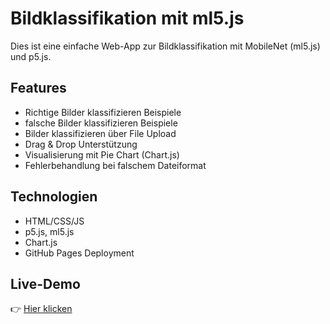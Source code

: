 # Bildklassifikation mit ml5.js

Dies ist eine einfache Web-App zur Bildklassifikation mit MobileNet (ml5.js) und p5.js.

## Features
- Richtige Bilder klassifizieren Beispiele
- falsche Bilder klassifizieren Beispiele
- Bilder klassifizieren über File Upload
- Drag & Drop Unterstützung
- Visualisierung mit Pie Chart (Chart.js)
- Fehlerbehandlung bei falschem Dateiformat


## Technologien
- HTML/CSS/JS
- p5.js, ml5.js
- Chart.js
- GitHub Pages Deployment

## Live-Demo
👉 [Hier klicken](https://github.com/QmrMalla/ml5-image-classifier/tree/master)

